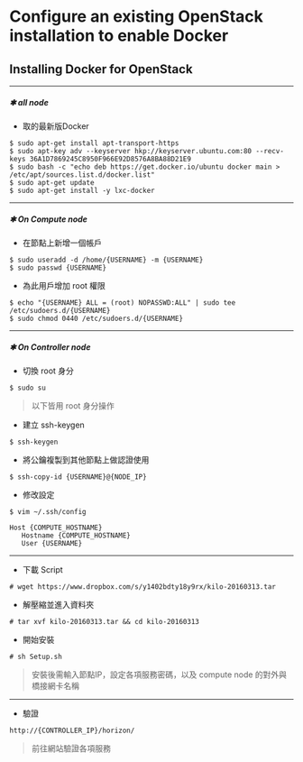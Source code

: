 # Configure an existing OpenStack installation to enable Docker
## Installing Docker for OpenStack

------
##### **✱ all node**

* 取的最新版Docker
```
$ sudo apt-get install apt-transport-https
$ sudo apt-key adv --keyserver hkp://keyserver.ubuntu.com:80 --recv-keys 36A1D7869245C8950F966E92D8576A8BA88D21E9
$ sudo bash -c "echo deb https://get.docker.io/ubuntu docker main > /etc/apt/sources.list.d/docker.list"
$ sudo apt-get update
$ sudo apt-get install -y lxc-docker
```

------
##### **✱ On Compute node**

* 在節點上新增一個帳戶
```
$ sudo useradd -d /home/{USERNAME} -m {USERNAME}
$ sudo passwd {USERNAME}
```

* 為此用戶增加 root 權限
```
$ echo "{USERNAME} ALL = (root) NOPASSWD:ALL" | sudo tee /etc/sudoers.d/{USERNAME}
$ sudo chmod 0440 /etc/sudoers.d/{USERNAME}
```

------
##### **✱ On Controller node**

* 切換 root 身分
```
$ sudo su
```
> 以下皆用 root 身分操作

* 建立 ssh-keygen
```
$ ssh-keygen
```

* 將公鑰複製到其他節點上做認證使用
```
$ ssh-copy-id {USERNAME}@{NODE_IP}
```

* 修改設定
```
$ vim ~/.ssh/config
```
```
Host {COMPUTE_HOSTNAME}
   Hostname {COMPUTE_HOSTNAME}
   User {USERNAME}
```

------
* 下載 Script
```
# wget https://www.dropbox.com/s/y1402bdty18y9rx/kilo-20160313.tar
```

* 解壓縮並進入資料夾
```
# tar xvf kilo-20160313.tar && cd kilo-20160313
```

* 開始安裝
```
# sh Setup.sh
```
> 安裝後需輸入節點IP，設定各項服務密碼，以及 compute node 的對外與橋接網卡名稱

------

* 驗證
```
http://{CONTROLLER_IP}/horizon/
```
> 前往網站驗證各項服務
